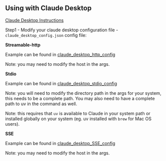 ## Using with Claude Desktop

[Claude Desktop Instructions](https://modelcontextprotocol.io/quickstart/user)

Step1 - Modify your claude desktop configuration file -  `claude_desktop_config.json` config file:

**Streamable-http**

Example can be found in [claude_desktop_http_config](../../scripts/client_examples/Claude_Desktop_Config_Files/claude_desktop_http_config)

Note: you may need to modify the host in the args.


**Stdio**

Example can be found in [claude_desktop_stdio_config](../../scripts/client_examples/Claude_Desktop_Config_Files/claude_desktop_stdio_config)

Note: you will need to modify the directory path in the args for your system, this needs to be a complete path.  You may also need to have a complete path to uv in the command as well.

Note: this requires that `uv` is available to Claude in your system path or installed globally on your system (eg. uv installed with `brew` for Mac OS users).

**SSE**

Example can be found in [claude_desktop_SSE_config](../../scripts/client_examples/Claude_Desktop_Config_Files/claude_desktop_SSE_config)

Note: you may need to modify the host in the args.